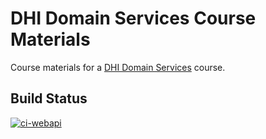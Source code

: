 # DHI Domain Services Course Materials
Course materials for a [DHI Domain Services](https://github.com/DHI/DomainServices) course.

## Build Status

[![ci-webapi](https://github.com/DHI/DomainServicesCourse/workflows/ci-webapi/badge.svg)](https://github.com/DHI/DomainServiceCourse/actions/workflows/ci-webapi.yml)
